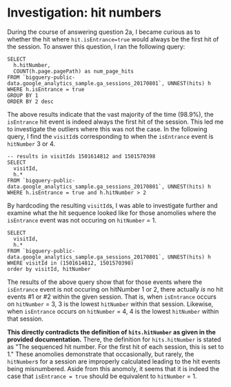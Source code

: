 # Investigation: hit numbers

During the course of answering question 2a, I became curious as to whether the hit where `hit.isEntrance=true` would always be the first hit of the session. To answer this question, I ran the following query:

```
SELECT 
  h.hitNumber,
  COUNT(h.page.pagePath) as num_page_hits
FROM `bigquery-public-data.google_analytics_sample.ga_sessions_20170801`, UNNEST(hits) h
WHERE h.isEntrance = true
GROUP BY 1
ORDER BY 2 desc
```

The above results indicate that the vast majority of the time (98.9%), the `isEntrance` hit event is indeed always the first hit of the session. This led me to investigate the outliers where this was not the case. In the following query, I find the `visitId`s corresponding to when the `isEntrance` event is `hitNumber` 3 or 4.

```
-- results in visitIds 1501614812 and 1501570398
SELECT 
  visitId,
  h.*
FROM `bigquery-public-data.google_analytics_sample.ga_sessions_20170801`, UNNEST(hits) h
WHERE h.isEntrance = true and h.hitNumber > 2
```

By hardcoding the resulting `visitId`s, I was able to investigate further and examine what the hit sequence looked like for those anomolies where the `isEntrance` event was not occuring on `hitNumber` = 1.

```
SELECT 
  visitId,
  h.*
FROM `bigquery-public-data.google_analytics_sample.ga_sessions_20170801`, UNNEST(hits) h
WHERE visitId in (1501614812, 1501570398)
order by visitId, hitNumber
```

The results of the above query show that for those events where the `isEntrance` event is not occuring on hitNumber 1 or 2, there actually *is* no hit events #1 or #2 within the given session. That is, when `isEntrance` occurs on `hitNumber` = 3, 3 is the lowest `hitNumber` within that session. Likewise, when `isEntrance` occurs on `hitNumber` = 4, 4 is the lowest `hitNumber` within that session.

**This directly contradicts the definition of `hits.hitNumber` as given in the provided documentation.** There, the definition for `hits.hitNumber` is stated as "The sequenced hit number. For the first hit of each session, this is set to 1." These anomolies demonstrate that occasionally, but rarely, the `hitNumber`s for a session are improperly calculated leading to the hit events being misnumbered. Aside from this anomoly, it seems that it is indeed the case that `isEntrance = true` should be equivalent to `hitNumber` = 1.